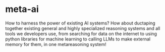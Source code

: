 # meta-ai
How to harness the power of existing AI systems? How about ductaping together existing general and highly specialized reasoning systems and all tools we developers use, from searching for data on the internet to using python libraries for machine learning to calling LLMs to make external memory for them, in one metareasoning system!

